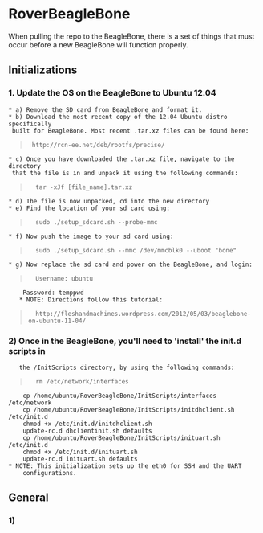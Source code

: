 RoverBeagleBone
===============

When pulling the repo to the BeagleBone, there is a set of things that
must occur before a new BeagleBone will function properly.

## Initializations
### 1. Update the OS on the BeagleBone to Ubuntu 12.04
    * a) Remove the SD card from BeagleBone and format it.
    * b) Download the most recent copy of the 12.04 Ubuntu distro specifically
	 built for BeagleBone. Most recent .tar.xz files can be found here:
>	   http://rcn-ee.net/deb/rootfs/precise/
    * c) Once you have downloaded the .tar.xz file, navigate to the directory
	 that the file is in and unpack it using the following commands:
>		tar -xJf [file_name].tar.xz
    * d) The file is now unpacked, cd into the new directory
    * e) Find the location of your sd card using:
>		sudo ./setup_sdcard.sh --probe-mmc
    * f) Now push the image to your sd card using:
>		sudo ./setup_sdcard.sh --mmc /dev/mmcblk0 --uboot "bone"
    * g) Now replace the sd card and power on the BeagleBone, and login:
>		Username: ubuntu
		Password: temppwd
       * NOTE: Directions follow this tutorial:
>		http://fleshandmachines.wordpress.com/2012/05/03/beaglebone-on-ubuntu-11-04/
### 2) Once in the BeagleBone, you'll need to 'install' the init.d scripts in 
       the /InitScripts directory, by using the following commands:
>		rm /etc/network/interfaces
		cp /home/ubuntu/RoverBeagleBone/InitScripts/interfaces /etc/network
		cp /home/ubuntu/RoverBeagleBone/InitScripts/initdhclient.sh /etc/init.d
		chmod +x /etc/init.d/initdhclient.sh
		update-rc.d dhclientinit.sh defaults
		cp /home/ubuntu/RoverBeagleBone/InitScripts/inituart.sh /etc/init.d
		chmod +x /etc/init.d/inituart.sh
		update-rc.d inituart.sh defaults
	* NOTE: This initialization sets up the eth0 for SSH and the UART 
		configurations.

## General
### 1) 
